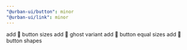 ```yaml
---
"@urban-ui/button": minor
"@urban-ui/link": minor
---
```


add :rocket: button sizes
add :rocket: ghost variant
add :rocket: button equal sizes
add :rocket: button shapes
